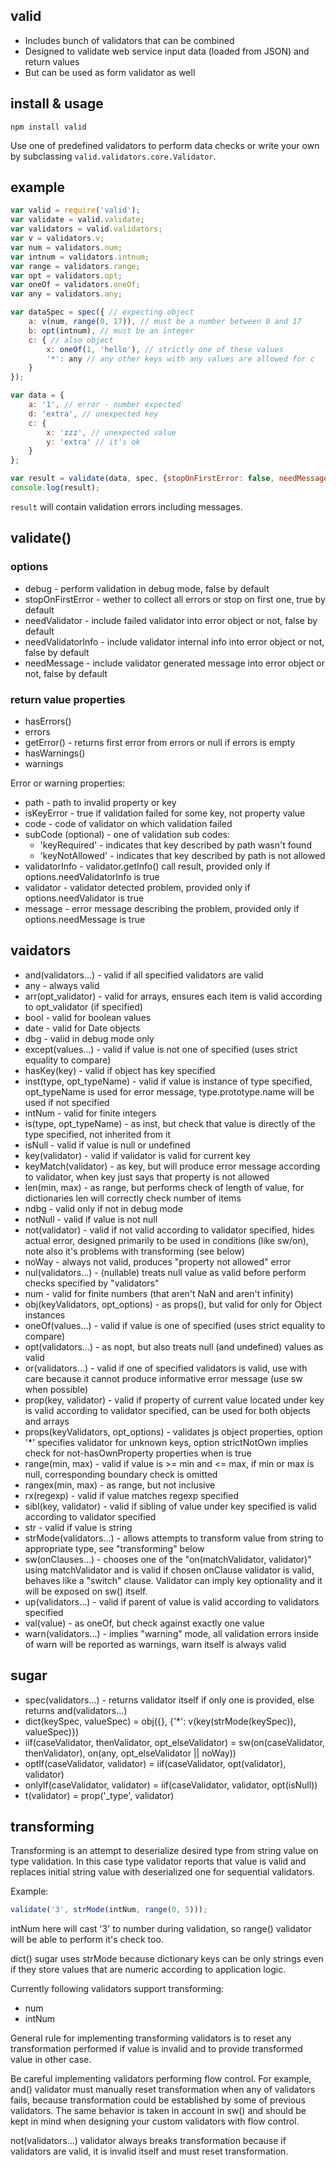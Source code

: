## valid

* Includes bunch of validators that can be combined
* Designed to validate web service input data (loaded from JSON) and return values
* But can be used as form validator as well

## install & usage

```
npm install valid
```

Use one of predefined validators to perform data checks or write your own by subclassing `valid.validators.core.Validator`.

## example

```js
var valid = require('valid');
var validate = valid.validate;
var validators = valid.validators;
var v = validators.v;
var num = validators.num;
var intnum = validators.intnum;
var range = validators.range;
var opt = validators.opt;
var oneOf = validators.oneOf;
var any = validators.any;

var dataSpec = spec({ // expecting object
	a: v(num, range(0, 17)), // must be a number between 0 and 17
	b: opt(intnum), // must be an integer
	c: { // also object
		x: oneOf(1, 'hello'), // strictly one of these values
		'*': any // any other keys with any values are allowed for c
	}
});

var data = {
	a: '1', // error - number expected
	d: 'extra', // unexpected key
	c: {
		x: 'zzz', // unexpected value
		y: 'extra' // it's ok
	}
};

var result = validate(data, spec, {stopOnFirstError: false, needMessage: true});
console.log(result);
```

`result` will contain validation errors including messages.

## validate()

### options

* debug - perform validation in debug mode, false by default
* stopOnFirstError - wether to collect all errors or stop on first one, true by default
* needValidator - include failed validator into error object or not, false by default
* needValidatorInfo - include validator internal info into error object or not, false by default
* needMessage - include validator generated message into error object or not, false by default

### return value properties

* hasErrors()
* errors
* getError() - returns first error from errors or null if errors is empty
* hasWarnings()
* warnings

Error or warning properties:

* path - path to invalid property or key
* isKeyError - true if validation failed for some key, not property value
* code - code of validator on which validation failed
* subCode (optional) - one of validation sub codes:
	* 'keyRequired' - indicates that key described by path wasn't found
	* 'keyNotAllowed' - indicates that key described by path is not allowed
* validatorInfo - validator.getInfo() call result, provided only if options.needValidatorInfo is true
* validator - validator detected problem, provided only if options.needValidator is true
* message - error message describing the problem, provided only if options.needMessage is true

## vaidators

* and(validators...) - valid if all specified validators are valid
* any - always valid
* arr(opt_validator) - valid for arrays, ensures each item is valid according to opt_validator (if specified)
* bool - valid for boolean values
* date - valid for Date objects
* dbg - valid in debug mode only
* except(values...) - valid if value is not one of specified (uses strict equality to compare)
* hasKey(key) - valid if object has key specified
* inst(type, opt_typeName) - valid if value is instance of type specified, opt_typeName is used for error message, type.prototype.name will be used if not specified
* intNum - valid for finite integers
* is(type, opt_typeName) - as inst, but check that value is directly of the type specified, not inherited from it
* isNull - valid if value is null or undefined
* key(validator) - valid if validator is valid for current key
* keyMatch(validator) - as key, but will produce error message according to validator, when key just says that property is not allowed
* len(min, max) - as range, but performs check of length of value, for dictionaries len will correctly check number of items
* ndbg - valid only if not in debug mode
* notNull - valid if value is not null
* not(validator) - valid if not valid according to validator specified, hides actual error, designed primarily to be used in conditions (like sw/on), note also it's problems with transforming (see below)
* noWay - always not valid, produces "property not allowed" error
* nul(validators...) - (nullable) treats null value as valid before perform checks specified by "validators"
* num - valid for finite numbers (that aren't NaN and aren't infinity)
* obj(keyValidators, opt_options) - as props(), but valid for only for Object instances
* oneOf(values...) - valid if value is one of specified (uses strict equality to compare)
* opt(validators...) - as nopt, but also treats null (and undefined) values as valid
* or(validators...) - valid if one of specified validators is valid, use with care because it cannot produce informative error message (use sw when possible)
* prop(key, validator) - valid if property of current value located under key is valid according to validator specified, can be used for both objects and arrays
* props(keyValidators, opt_options) - validates js object properties, option '*' specifies validator for unknown keys, option strictNotOwn implies check for not-hasOwnProperty properties when is true
* range(min, max) - valid if value is >= min and <= max, if min or max is null, corresponding boundary check is omitted
* rangex(min, max) - as range, but not inclusive
* rx(regexp) - valid if value matches regexp specified
* sibl(key, validator) - valid if sibling of value under key specified is valid according to validator specified
* str - valid if value is string
* strMode(validators...) - allows attempts to transform value from string to appropriate type, see "transforming" below
* sw(onClauses...) - chooses one of the "on(matchValidator, validator)" using matchValidator and is valid if chosen onClause validator is valid, behaves like a "switch" clause. Validator can imply key optionality and it will be exposed on sw() itself.
* up(validators...) - valid if parent of value is valid according to validators specified
* val(value) - as oneOf, but check against exactly one value
* warn(validators...) - implies "warning" mode, all validation errors inside of warn will be reported as warnings, warn itself is always valid

## sugar

* spec(validators...) - returns validator itself if only one is provided, else returns and(validators...)
* dict(keySpec, valueSpec) = obj({}, {'*': v(key(strMode(keySpec)), valueSpec)})
* iif(caseValidator, thenValidator, opt_elseValidator) = sw(on(caseValidator, thenValidator), on(any, opt_elseValidator || noWay))
* optIf(caseValidator, validator) = iif(caseValidator, opt(validator), validator)
* onlyIf(caseValidator, validator) = iif(caseValidator, validator, opt(isNull))
* t(validator) = prop('_type', validator)

## transforming

Transforming is an attempt to deserialize desired type from string value on type validation. In this case type validator reports that value is valid and replaces initial string value with deserialized one for sequential validators.

Example:

```js
validate('3', strMode(intNum, range(0, 5)));
```

intNum here will cast '3' to number during validation, so range() validator will be able to perform it's check too.

dict() sugar uses strMode because dictionary keys can be only strings even if they store values that are numeric according to application logic.

Currently following validators support transforming:
* num
* intNum

General rule for implementing transforming validators is to reset any transformation performed if value is invalid and to provide transformed value in other case.

Be careful implementing validators performing flow control.
For example, and() validator must manually reset transformation when any of validators fails, because transformation could be established by some of previous validators. The same behavior is taken in account in sw() and should be kept in mind when designing your custom validators with flow control.

not(validators...) validator always breaks transformation because if validators are valid, it is invalid itself and must reset transformation.
